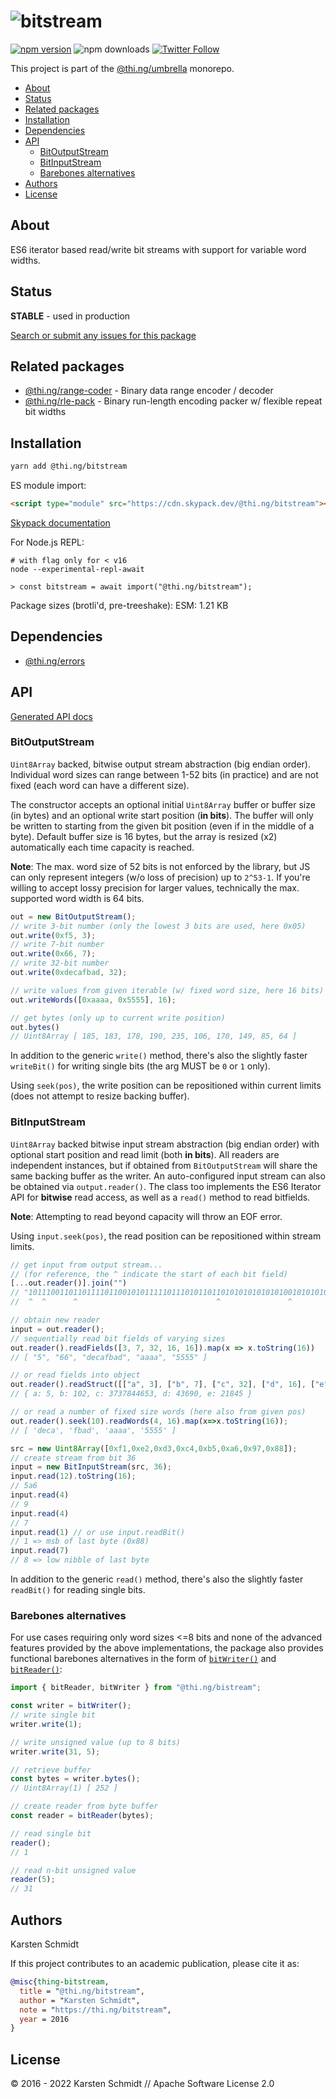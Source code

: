 <!-- This file is generated - DO NOT EDIT! -->

# ![bitstream](https://media.thi.ng/umbrella/banners-20220914/thing-bitstream.svg?83eee6da)

[![npm version](https://img.shields.io/npm/v/@thi.ng/bitstream.svg)](https://www.npmjs.com/package/@thi.ng/bitstream)
![npm downloads](https://img.shields.io/npm/dm/@thi.ng/bitstream.svg)
[![Twitter Follow](https://img.shields.io/twitter/follow/thing_umbrella.svg?style=flat-square&label=twitter)](https://twitter.com/thing_umbrella)

This project is part of the
[@thi.ng/umbrella](https://github.com/thi-ng/umbrella/) monorepo.

- [About](#about)
- [Status](#status)
- [Related packages](#related-packages)
- [Installation](#installation)
- [Dependencies](#dependencies)
- [API](#api)
  - [BitOutputStream](#bitoutputstream)
  - [BitInputStream](#bitinputstream)
  - [Barebones alternatives](#barebones-alternatives)
- [Authors](#authors)
- [License](#license)

## About

ES6 iterator based read/write bit streams with support for variable word widths.

## Status

**STABLE** - used in production

[Search or submit any issues for this package](https://github.com/thi-ng/umbrella/issues?q=%5Bbitstream%5D+in%3Atitle)

## Related packages

- [@thi.ng/range-coder](https://github.com/thi-ng/umbrella/tree/develop/packages/range-coder) - Binary data range encoder / decoder
- [@thi.ng/rle-pack](https://github.com/thi-ng/umbrella/tree/develop/packages/rle-pack) - Binary run-length encoding packer w/ flexible repeat bit widths

## Installation

```bash
yarn add @thi.ng/bitstream
```

ES module import:

```html
<script type="module" src="https://cdn.skypack.dev/@thi.ng/bitstream"></script>
```

[Skypack documentation](https://docs.skypack.dev/)

For Node.js REPL:

```text
# with flag only for < v16
node --experimental-repl-await

> const bitstream = await import("@thi.ng/bitstream");
```

Package sizes (brotli'd, pre-treeshake): ESM: 1.21 KB

## Dependencies

- [@thi.ng/errors](https://github.com/thi-ng/umbrella/tree/develop/packages/errors)

## API

[Generated API docs](https://docs.thi.ng/umbrella/bitstream/)

### BitOutputStream

`Uint8Array` backed, bitwise output stream abstraction (big endian
order). Individual word sizes can range between 1-52 bits (in practice)
and are not fixed (each word can have a different size).

The constructor accepts an optional initial `Uint8Array` buffer or
buffer size (in bytes) and an optional write start position (**in
bits**). The buffer will only be written to starting from the given bit
position (even if in the middle of a byte). Default buffer size is 16
bytes, but the array is resized (x2) automatically each time capacity is
reached.

**Note**: The max. word size of 52 bits is not enforced by the library,
but JS can only represent integers (w/o loss of precision) up to
`2^53-1`. If you're willing to accept lossy precision for larger values,
technically the max. supported word width is 64 bits.

```ts
out = new BitOutputStream();
// write 3-bit number (only the lowest 3 bits are used, here 0x05)
out.write(0xf5, 3);
// write 7-bit number
out.write(0x66, 7);
// write 32-bit number
out.write(0xdecafbad, 32);

// write values from given iterable (w/ fixed word size, here 16 bits)
out.writeWords([0xaaaa, 0x5555], 16);

// get bytes (only up to current write position)
out.bytes()
// Uint8Array [ 185, 183, 178, 190, 235, 106, 170, 149, 85, 64 ]
```

In addition to the generic `write()` method, there's also the slightly
faster `writeBit()` for writing single bits (the arg MUST be `0` or `1`
only).

Using `seek(pos)`, the write position can be repositioned within current
limits (does not attempt to resize backing buffer).

### BitInputStream

`Uint8Array` backed bitwise input stream abstraction (big endian order)
with optional start position and read limit (both **in bits**). All
readers are independent instances, but if obtained from
`BitOutputStream` will share the same backing buffer as the writer. An
auto-configured input stream can also be obtained via `output.reader()`.
The class too implements the ES6 Iterator API for **bitwise** read
access, as well as a `read()` method to read bitfields.

**Note**: Attempting to read beyond capacity will throw an EOF error.

Using `input.seek(pos)`, the read position can be repositioned within
stream limits.

```ts
// get input from output stream...
// (for reference, the ^ indicate the start of each bit field)
[...out.reader()].join("")
// "10111001101101111011001010111110111010110110101010101010100101010101010101"
//  ^  ^      ^                               ^               ^

// obtain new reader
input = out.reader();
// sequentially read bit fields of varying sizes
out.reader().readFields([3, 7, 32, 16, 16]).map(x => x.toString(16))
// [ "5", "66", "decafbad", "aaaa", "5555" ]

// or read fields into object
out.reader().readStruct([["a", 3], ["b", 7], ["c", 32], ["d", 16], ["e", 16]]);
// { a: 5, b: 102, c: 3737844653, d: 43690, e: 21845 }

// or read a number of fixed size words (here also from given pos)
out.reader().seek(10).readWords(4, 16).map(x=>x.toString(16));
// [ 'deca', 'fbad', 'aaaa', '5555' ]

src = new Uint8Array([0xf1,0xe2,0xd3,0xc4,0xb5,0xa6,0x97,0x88]);
// create stream from bit 36
input = new BitInputStream(src, 36);
input.read(12).toString(16);
// 5a6
input.read(4)
// 9
input.read(4)
// 7
input.read(1) // or use input.readBit()
// 1 => msb of last byte (0x88)
input.read(7)
// 8 => low nibble of last byte
```

In addition to the generic `read()` method, there's also the slightly
faster `readBit()` for reading single bits.

### Barebones alternatives

For use cases requiring only word sizes <=8 bits and none of the advanced features provided by the above implementations, the package also provides functional barebones alternatives in the form of [`bitWriter()`](https://docs.thi.ng/umbrella/bitstream/modules.html#bitWriter) and [`bitReader()`](https://docs.thi.ng/umbrella/bitstream/modules.html#bitReader):

```ts
import { bitReader, bitWriter } from "@thi.ng/bistream";

const writer = bitWriter();
// write single bit
writer.write(1);

// write unsigned value (up to 8 bits)
writer.write(31, 5);

// retrieve buffer
const bytes = writer.bytes();
// Uint8Array(1) [ 252 ]

// create reader from byte buffer
const reader = bitReader(bytes);

// read single bit
reader();
// 1

// read n-bit unsigned value
reader(5);
// 31
```

## Authors

Karsten Schmidt

If this project contributes to an academic publication, please cite it as:

```bibtex
@misc{thing-bitstream,
  title = "@thi.ng/bitstream",
  author = "Karsten Schmidt",
  note = "https://thi.ng/bitstream",
  year = 2016
}
```

## License

&copy; 2016 - 2022 Karsten Schmidt // Apache Software License 2.0

